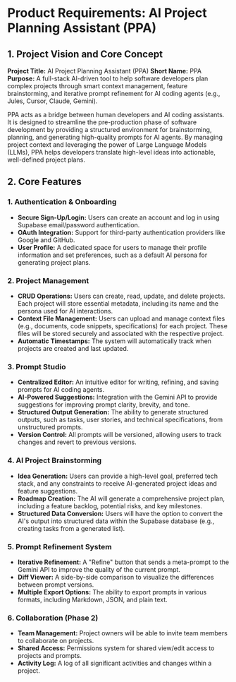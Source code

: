 # Product Requirements: AI Project Planning Assistant (PPA)

## 1. Project Vision and Core Concept

**Project Title:** AI Project Planning Assistant (PPA)
**Short Name:** PPA
**Purpose:** A full-stack AI-driven tool to help software developers plan complex projects through smart context management, feature brainstorming, and iterative prompt refinement for AI coding agents (e.g., Jules, Cursor, Claude, Gemini).

PPA acts as a bridge between human developers and AI coding assistants. It is designed to streamline the pre-production phase of software development by providing a structured environment for brainstorming, planning, and generating high-quality prompts for AI agents. By managing project context and leveraging the power of Large Language Models (LLMs), PPA helps developers translate high-level ideas into actionable, well-defined project plans.

## 2. Core Features

### 1. Authentication & Onboarding
-   **Secure Sign-Up/Login:** Users can create an account and log in using Supabase email/password authentication.
-   **OAuth Integration:** Support for third-party authentication providers like Google and GitHub.
-   **User Profile:** A dedicated space for users to manage their profile information and set preferences, such as a default AI persona for generating project plans.

### 2. Project Management
-   **CRUD Operations:** Users can create, read, update, and delete projects. Each project will store essential metadata, including its name and the persona used for AI interactions.
-   **Context File Management:** Users can upload and manage context files (e.g., documents, code snippets, specifications) for each project. These files will be stored securely and associated with the respective project.
-   **Automatic Timestamps:** The system will automatically track when projects are created and last updated.

### 3. Prompt Studio
-   **Centralized Editor:** An intuitive editor for writing, refining, and saving prompts for AI coding agents.
-   **AI-Powered Suggestions:** Integration with the Gemini API to provide suggestions for improving prompt clarity, brevity, and tone.
-   **Structured Output Generation:** The ability to generate structured outputs, such as tasks, user stories, and technical specifications, from unstructured prompts.
-   **Version Control:** All prompts will be versioned, allowing users to track changes and revert to previous versions.

### 4. AI Project Brainstorming
-   **Idea Generation:** Users can provide a high-level goal, preferred tech stack, and any constraints to receive AI-generated project ideas and feature suggestions.
-   **Roadmap Creation:** The AI will generate a comprehensive project plan, including a feature backlog, potential risks, and key milestones.
-   **Structured Data Conversion:** Users will have the option to convert the AI's output into structured data within the Supabase database (e.g., creating tasks from a generated list).

### 5. Prompt Refinement System
-   **Iterative Refinement:** A "Refine" button that sends a meta-prompt to the Gemini API to improve the quality of the current prompt.
-   **Diff Viewer:** A side-by-side comparison to visualize the differences between prompt versions.
-   **Multiple Export Options:** The ability to export prompts in various formats, including Markdown, JSON, and plain text.

### 6. Collaboration (Phase 2)
-   **Team Management:** Project owners will be able to invite team members to collaborate on projects.
-   **Shared Access:** Permissions system for shared view/edit access to projects and prompts.
-   **Activity Log:** A log of all significant activities and changes within a project.
